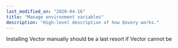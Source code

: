 ```yaml
---
last_modified_on: "2020-04-16"
title: "Manage environment variables"
description: "High-level description of how Qovery works."
---
```

Installing Vector manually should be a last resort if Vector cannot be



